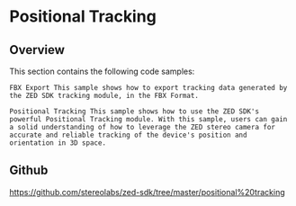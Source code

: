 # Positional Tracking

## Overview

This section contains the following code samples:

    FBX Export This sample shows how to export tracking data generated by the ZED SDK tracking module, in the FBX Format.

    Positional Tracking This sample shows how to use the ZED SDK's powerful Positional Tracking module. With this sample, users can gain a solid understanding of how to leverage the ZED stereo camera for accurate and reliable tracking of the device's position and orientation in 3D space.

## Github

https://github.com/stereolabs/zed-sdk/tree/master/positional%20tracking

